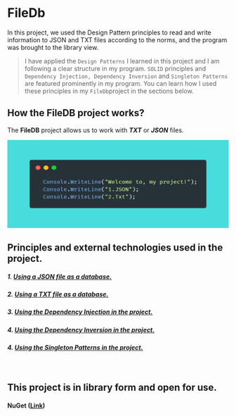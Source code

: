 # FileDb
In this project, we used the Design Pattern principles to read and write information to JSON and TXT files according to the norms, and the program was brought to the library view.
<br>

> I have applied the ``Design Patterns`` I learned in this project and I am following a clear structure in my program.
``SOLID`` principles and ``Dependency Injection, Dependency Inversion`` and ``Singleton Patterns`` are featured prominently
in my program. You can learn how I used these principles in my ``FileDb``project in the sections below.

## How the FileDB project works?
The **FileDB** project allows us to work with ***TXT*** or ***JSON*** files.
<br>

<img src="/Dacuments/Images/menu-first.png" width="600" height="200">
<br>

## **Principles and external technologies used in the project.**

##### 1. [Using a JSON file as a database.](https://github.com/AslanbekHasanov/FileDb/blob/main/Dacuments/DB/JsonFile.md) 
##### 2. [Using a TXT file as a database.](https://github.com/AslanbekHasanov/FileDb/blob/main/Dacuments/DB/TxtFile.md) 
##### 3. [Using the Dependency Injection in the project.](https://github.com/AslanbekHasanov/FileDb/blob/main/Dacuments/DesignPatterns/DependencyInjection.md) 
##### 4. [Using the Dependency Inversion in the project.](https://github.com/AslanbekHasanov/FileDb/blob/main/Dacuments/DesignPatterns/DependencyInversion.md) 
##### 4. [Using the Singleton Patterns in the project.](https://github.com/AslanbekHasanov/FileDb/blob/main/Dacuments/DesignPatterns/SingletonPatterns.md) 
<br>


## This project is in library form and open for use.
#### NuGet ([Link](#))
